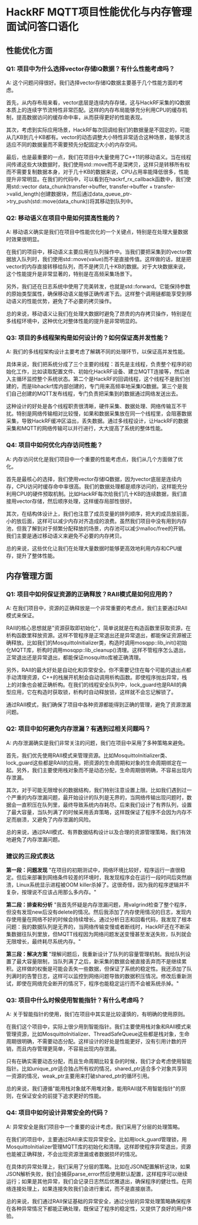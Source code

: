 # HackRF MQTT项目性能优化与内存管理面试问答口语化

## 性能优化方面

### Q1: 项目中为什么选择vector存储IQ数据？有什么性能考虑吗？

A: 这个问题问得很好。我们选择vector存储IQ数据主要基于几个性能方面的考虑。

首先，从内存布局来看，vector底层是连续内存存储，这与HackRF采集的IQ数据本质上的连续字节流特性非常匹配。这样的内存布局能够充分利用CPU的缓存机制，提高数据访问的缓存命中率，从而获得更好的性能表现。

其次，考虑到实际应用场景，HackRF每次回调给我们的数据量是不固定的，可能从几KB到几十KB都有。vector的动态调整大小特性非常适合这种场景，能够灵活适应不同的数据量而不需要预先分配固定大小的内存空间。

最后，也是最重要的一点，我们在项目中大量使用了C++11的移动语义。当在线程间传递这些大块数据时，我们使用std::move而不是深拷贝，这样只是转移所有权而不需要复制数据本身，对于几十KB的数据来说，CPU占用率能降低很多，性能提升非常明显。在我们的代码中，可以看到在hackrf_rx_callback函数中，我们使用std::vector<unsigned char> data_chunk(transfer->buffer, transfer->buffer + transfer->valid_length)创建数据块，然后通过data_queue_ptr->try_push(std::move(data_chunk))将其移动到队列中。

### Q2: 移动语义在项目中是如何提高性能的？

A: 移动语义确实是我们在项目中性能优化的一个关键点，特别是在处理大量数据时效果很明显。

在我们的项目中，移动语义主要应用在队列操作中。当我们要把采集到的vector数据放入队列时，我们使用std::move(value)而不是直接传值。这样做的话，就是把vector的内存直接转移给队列，而不是拷贝几十KB的数据。对于大块数据来说，这个性能提升是非常显著的，特别是在高频采集场景下。

另外，我们还在日志系统中使用了完美转发，也就是std::forward。它能保持参数的原始类型属性，确保移动语义能够正确传递下去。这样整个调用链都能享受到移动语义的性能优势，避免了不必要的拷贝操作。

总的来说，移动语义让我们在处理大数据时避免了昂贵的内存拷贝操作，特别是在多线程环境中，这种优化对整体性能的提升是非常明显的。

### Q3: 项目的多线程架构是如何设计的？如何保证高并发性能？

A: 我们的多线程架构设计主要考虑了解耦不同的处理环节，以保证高并发性能。

具体来说，我们把系统分成了三个主要的线程：首先是主线程，负责整个程序的初始化工作，比如读取配置文件、初始化HackRF设备、建立MQTT连接等，然后进入主循环监控整个系统状态。第二个是HackRF的回调线程，这个线程不是我们创建的，而是libhackrf库内部创建的，专门用来高频率地采集IQ数据。第三个是我们自己创建的MQTT发布线程，专门负责把采集到的数据通过网络发送出去。

这种设计的好处是各个线程职责很清晰，硬件采集、数据处理、网络传输互不干扰。特别是网络传输相对比较慢，如果和数据采集放在同一个线程里，会阻塞数据采集，导致HackRF缓冲区溢出，丢失数据。通过多线程设计，让HackRF的数据采集和MQTT的网络传输可以并行进行，大大提高了系统的整体性能。

### Q4: 项目中如何优化内存访问性能？

A: 内存访问优化是我们项目中一个重要的性能考虑点，我们从几个方面做了优化。

首先是最核心的选择，我们使用vector存储IQ数据，因为vector底层是连续内存，CPU访问时缓存命中率很高。我们的数据处理都是顺序访问的，这样能充分利用CPU的硬件预取机制。比如HackRF每次给我们几十KB的连续数据，我们直接用vector存储，然后顺序处理，这样缓存局部性很好。

其次，在结构体设计上，我们也注意了成员变量的排列顺序，把大的成员放前面，小的放后面，这样可以减少内存对齐造成的浪费。虽然我们项目中没有用到内存池，但我了解到对于频繁分配释放的场景，内存池可以减少malloc/free的开销。我们主要是通过移动语义来避免不必要的内存拷贝。

总的来说，这些优化让我们在处理大量数据时能够更高效地利用内存和CPU缓存，提升了整体性能。

## 内存管理方面

### Q1: 项目中如何保证资源的正确释放？RAII模式是如何应用的？

A: 在我们项目中，资源的正确释放是一个非常重要的考虑点，我们主要通过RAII模式来保证。

RAII的核心思想就是"资源获取即初始化"，简单说就是在构造函数里获取资源，在析构函数里释放资源。这样不管程序是正常退出还是异常退出，都能保证资源被正确释放。比如我们的MosquittoInitializer类，构造时调用mosqpp::lib_init()初始化MQTT库，析构时调用mosqpp::lib_cleanup()清理。这样不管程序怎么退出，正常退出还是异常退出，都能保证mosquitto库被正确清理。

另外，RAII的最大好处是自动化和异常安全。你不需要记住在每个可能的退出点都手动清理资源，C++的栈展开机制会自动调用析构函数。即使程序抛出异常，栈上的对象也会被正确析构。在我们的线程安全队列中，lock_guard也是RAII的典型应用，它在构造时获取锁，析构时自动释放锁，这样就不会忘记解锁了。

通过RAII模式，我们确保了项目中各种资源都能得到正确的管理，避免了资源泄漏问题。

### Q2: 项目中如何避免内存泄漏？有遇到过相关问题吗？

A: 内存泄漏确实是我们非常关注的问题，我们在项目中采用了多种策略来避免。

首先，我们优先使用RAII模式来管理资源。比如MosquittoInitializer类、lock_guard这些都是RAII的应用，把资源的生命周期和对象的生命周期绑定在一起。另外，我们主要使用栈对象而不是动态分配，生命周期很明确，不容易出现内存泄漏。

其次，对于可能无限增长的数据结构，我们特别注意设置上限。比如我们遇到过一个严重的内存泄漏问题，最开始设计的队列是无界的，当网络传输出现问题时，数据会一直积压在队列里，最终导致系统内存耗尽。后来我们设计了有界队列，设置了最大容量，当队列满了的时候采用丢弃策略，这样既保证了程序不会因为内存不足而崩溃，又避免了内存泄漏的风险。

总的来说，通过RAII模式、有界数据结构设计以及合理的资源管理策略，我们有效地避免了内存泄漏问题。


### 建议的三段式表达

**第一段：问题发现**
"在项目的初期测试中，网络环境比较好，程序运行一直很稳定。但后来部署到网络条件较差的环境时，我发现程序会在运行一段时间后突然崩溃，Linux系统显示进程被OOM killer杀掉了。这很奇怪，因为我的程序逻辑并不复杂，按理说不应该占用那么多内存。"

**第二段：排查和分析**
"我首先怀疑是内存泄漏问题，用valgrind检查了整个程序，但没有发现new后没有delete的情况。然后我添加了内存使用情况的日志，发现内存使用量在网络不好的时候会持续增长。通过分析日志和回看代码，我发现了根本问题：我的数据队列是无界的，当网络传输变慢或者断线时，HackRF还在不断采集数据往队列里放，但MQTT线程因为网络问题发送变慢甚至发送失败，队列就会无限增长，最终耗尽系统内存。"

**第三段：解决方案**
"理解问题后，我重新设计了队列的容量管理机制。我给队列设置了最大容量限制，当队列满了之后，新采集的数据会被直接丢弃而不是继续累积。这样做的权衡是可能会丢失一些数据，但保证了系统的稳定性。我还添加了队列满时的告警日志，这样可以监控到网络问题导致的数据积压情况。修改后重新测试，即使在网络完全断开的情况下，程序也能稳定运行而不会被系统杀掉。"


### Q3: 项目中什么时候使用智能指针？有什么考虑吗？

A: 关于智能指针的使用，我们在项目中其实是比较谨慎的，有明确的使用原则。

在我们这个项目中，实际上很少用到智能指针。我们主要使用栈对象和RAII模式来管理资源，比如MosquittoInitializer、ThreadSafeQueue这些都是栈对象，生命周期很明确，不需要动态分配。这样设计的好处是性能更好，没有引用计数的开销，而且内存管理更简单，不容易出现内存泄漏。

只有在确实需要动态分配，而且生命周期比较复杂的时候，我们才会考虑使用智能指针。比如unique_ptr适合独占所有权的情况，shared_ptr适合多个对象共享同一资源的情况，weak_ptr主要用来打破shared_ptr的循环引用。

总的来说，我们遵循"能用栈对象就不用堆对象，能用RAII就不用智能指针"的原则，在保证安全的前提下追求更好的性能。

### Q4: 项目中如何设计异常安全的代码？

A: 异常安全是我们项目中一个重要的设计考虑，我们采用了分层的处理策略。

在我们的项目中，主要通过RAII来实现异常安全。比如用lock_guard管理锁，用MosquittoInitializer管理MQTT库的初始化和清理。这样即使程序异常退出，资源也能被正确释放，不会出现资源泄漏或者数据损坏的情况。

在具体的异常处理上，我们采用了分层的策略。比如在JSON配置解析这块，如果JSON解析失败，我们会捕获parse_error然后使用默认配置，这样程序可以继续运行；如果是其他异常，我们会记录日志然后优雅退出，确保程序的健壮性。在网络连接处理上，如果连接失败我们会进行重试，而不是直接崩溃。

总的来说，我们通过RAII保证基础的异常安全，通过分层的异常处理策略确保程序在各种异常情况下都能正确处理，既保证了程序的稳定性，又提供了良好的用户体验。
